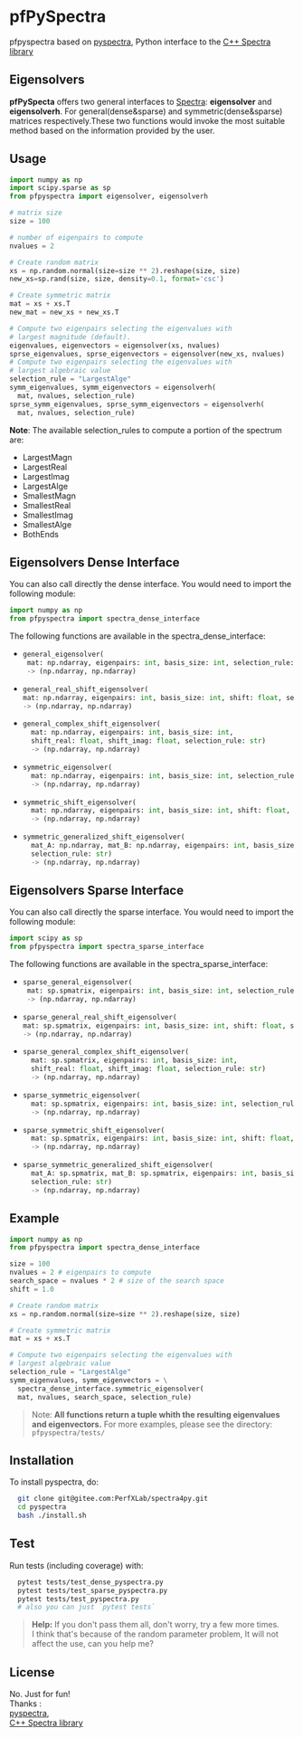 # pfPySpectra

pfpyspectra based on [pyspectra](https://github.com/NLESC-JCER/pyspectra.git), Python interface to the [C++ Spectra library](https://github.com/yixuan/spectra)

## Eigensolvers
**pfPySpecta** offers two general interfaces to [Spectra](https://github.com/yixuan/spectra): **eigensolver** and **eigensolverh**. For general(dense&sparse) and symmetric(dense&sparse) matrices respectively.These two functions would invoke the most suitable method based on the information provided by the user.

## Usage
```python
import numpy as np
import scipy.sparse as sp
from pfpyspectra import eigensolver, eigensolverh

# matrix size
size = 100

# number of eigenpairs to compute
nvalues = 2

# Create random matrix
xs = np.random.normal(size=size ** 2).reshape(size, size)
new_xs=sp.rand(size, size, density=0.1, format='csc')

# Create symmetric matrix
mat = xs + xs.T
new_mat = new_xs + new_xs.T

# Compute two eigenpairs selecting the eigenvalues with
# largest magnitude (default).
eigenvalues, eigenvectors = eigensolver(xs, nvalues)
sprse_eigenvalues, sprse_eigenvectors = eigensolver(new_xs, nvalues)
# Compute two eigenpairs selecting the eigenvalues with
# largest algebraic value
selection_rule = "LargestAlge"
symm_eigenvalues, symm_eigenvectors = eigensolverh(
  mat, nvalues, selection_rule)
sprse_symm_eigenvalues, sprse_symm_eigenvectors = eigensolverh(
  mat, nvalues, selection_rule)
```

**Note**:
  The available selection_rules to compute a portion of the spectrum are:
  *  LargestMagn
  *  LargestReal
  *  LargestImag
  *  LargestAlge
  *  SmallestMagn
  *  SmallestReal
  *  SmallestImag
  *  SmallestAlge
  *  BothEnds

## Eigensolvers Dense Interface
You can also call directly the dense interface. You would need to import the following module:
```python
import numpy as np
from pfpyspectra import spectra_dense_interface
```
The following functions are available in the spectra_dense_interface:
*  ```py
   general_eigensolver(
    mat: np.ndarray, eigenpairs: int, basis_size: int, selection_rule: str)
    -> (np.ndarray, np.ndarray)
   ```
*  ```py
   general_real_shift_eigensolver(
   mat: np.ndarray, eigenpairs: int, basis_size: int, shift: float, selection_rule: str)
   -> (np.ndarray, np.ndarray)
   ```
*  ```py
   general_complex_shift_eigensolver(
     mat: np.ndarray, eigenpairs: int, basis_size: int,
     shift_real: float, shift_imag: float, selection_rule: str)
     -> (np.ndarray, np.ndarray)
   ```
*  ```py
   symmetric_eigensolver(
     mat: np.ndarray, eigenpairs: int, basis_size: int, selection_rule: str)
     -> (np.ndarray, np.ndarray)
   ```
*  ```py
   symmetric_shift_eigensolver(
     mat: np.ndarray, eigenpairs: int, basis_size: int, shift: float, selection_rule: str)
     -> (np.ndarray, np.ndarray)
   ```
*  ```py
   symmetric_generalized_shift_eigensolver(
     mat_A: np.ndarray, mat_B: np.ndarray, eigenpairs: int, basis_size: int, shift: float,
     selection_rule: str)
     -> (np.ndarray, np.ndarray)
   ```

## Eigensolvers Sparse Interface
You can also call directly the sparse interface. You would need to import the following module:
```python
import scipy as sp
from pfpyspectra import spectra_sparse_interface
```
The following functions are available in the spectra_sparse_interface:
*  ```py
   sparse_general_eigensolver(
    mat: sp.spmatrix, eigenpairs: int, basis_size: int, selection_rule: str)
    -> (np.ndarray, np.ndarray)
   ```
*  ```py
   sparse_general_real_shift_eigensolver(
   mat: sp.spmatrix, eigenpairs: int, basis_size: int, shift: float, selection_rule: str)
   -> (np.ndarray, np.ndarray)
   ```
*  ```py
   sparse_general_complex_shift_eigensolver(
     mat: sp.spmatrix, eigenpairs: int, basis_size: int,
     shift_real: float, shift_imag: float, selection_rule: str)
     -> (np.ndarray, np.ndarray)
   ```
*  ```py
   sparse_symmetric_eigensolver(
     mat: sp.spmatrix, eigenpairs: int, basis_size: int, selection_rule: str)
     -> (np.ndarray, np.ndarray)
   ```
*  ```py
   sparse_symmetric_shift_eigensolver(
     mat: sp.spmatrix, eigenpairs: int, basis_size: int, shift: float, selection_rule: str)
     -> (np.ndarray, np.ndarray)
   ```
*  ```py
   sparse_symmetric_generalized_shift_eigensolver(
     mat_A: sp.spmatrix, mat_B: sp.spmatrix, eigenpairs: int, basis_size: int, shift: float,
     selection_rule: str)
     -> (np.ndarray, np.ndarray)
   ```
## Example
```python
import numpy as np
from pfpyspectra import spectra_dense_interface

size = 100
nvalues = 2 # eigenpairs to compute
search_space = nvalues * 2 # size of the search space
shift = 1.0

# Create random matrix
xs = np.random.normal(size=size ** 2).reshape(size, size)

# Create symmetric matrix
mat = xs + xs.T

# Compute two eigenpairs selecting the eigenvalues with
# largest algebraic value
selection_rule = "LargestAlge"
symm_eigenvalues, symm_eigenvectors = \
  spectra_dense_interface.symmetric_eigensolver(
  mat, nvalues, search_space, selection_rule)

```
> Note: **All functions return a tuple whith the resulting eigenvalues and eigenvectors.**
> For more examples, please see the directory: `pfpyspectra/tests/`


## Installation
To install pyspectra, do:
```bash
  git clone git@gitee.com:PerfXLab/spectra4py.git
  cd pyspectra
  bash ./install.sh
```
## Test
Run tests (including coverage) with:

```bash
  pytest tests/test_dense_pyspectra.py
  pytest tests/test_sparse_pyspectra.py
  pytest tests/test_pyspectra.py
  # also you can just `pytest tests`
```
> **Help:** If you don't pass them all, don't worry, try a few more times.  
> I think that's because of the random parameter problem, It will not affect the use, can you help me?

## License
No. Just for fun!  
Thanks :  
  [pyspectra](https://github.com/NLESC-JCER/pyspectra.git),  
  [C++ Spectra library](https://github.com/yixuan/spectra)